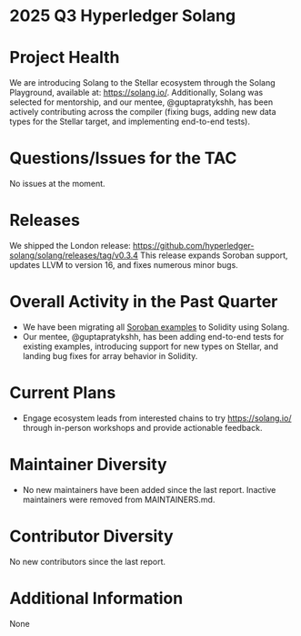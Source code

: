 [//]: # (SPDX-License-Identifier: CC-BY-4.0)

# 2025 Q3 Hyperledger Solang

# Project Health

We are introducing Solang to the Stellar ecosystem through the Solang Playground, available at: https://solang.io/.
Additionally, Solang was selected for mentorship, and our mentee, @guptapratykshh, has been actively contributing across the compiler (fixing bugs, adding new data types for the Stellar target, and implementing end-to-end tests).

# Questions/Issues for the TAC

No issues at the moment.

# Releases

We shipped the London release: https://github.com/hyperledger-solang/solang/releases/tag/v0.3.4
This release expands Soroban support, updates LLVM to version 16, and fixes numerous minor bugs.

# Overall Activity in the Past Quarter

- We have been migrating all [Soroban examples](https://github.com/stellar/soroban-examples/tree/main) to Solidity using Solang.
- Our mentee, @guptapratykshh, has been adding end-to-end tests for existing examples, introducing support for new types on Stellar, and landing bug fixes for array behavior in Solidity.

# Current Plans

- Engage ecosystem leads from interested chains to try https://solang.io/ through in-person workshops and provide actionable feedback.

# Maintainer Diversity

- No new maintainers have been added since the last report. Inactive maintainers were removed from MAINTAINERS.md.

# Contributor Diversity

No new contributors since the last report.

# Additional Information

None
